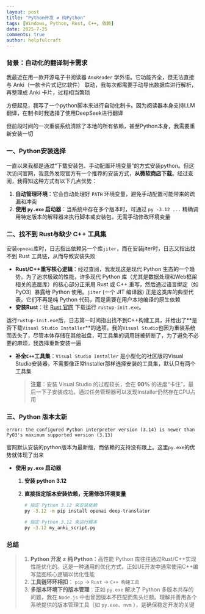 ```yaml
---
layout: post
title: "Python开发 ≠ 纯Python"
tags: [Windows, Python, Rust, C++, 依赖]
date: 2025-7-25
comments: true
author: helpfulcraft
---
```


### 背景：自动化的翻译制卡需求

我最近在用一款开源电子书阅读器 `AnxReader` 学外语。它功能齐全，但无法直接与 Anki（一款卡片式记忆软件） 联动，我每次都需要手动导出数据库进行解析，再整理成 Anki 卡片，过程相当繁琐

方便起见，我写了一个python脚本来进行自动化制卡。因为阅读器本身支持LLM翻译，在制卡时我选择了使用DeepSeek进行翻译

但前段时间的一次重装系统清除了本地的所有依赖，甚至Python本身，我需要重新安装一切

### 一、Python安装选择


一直以来我都是通过“下载安装包、手动配置环境变量”的方式安装python。但这次访问官网，我意外发现官方有一个推荐的安装方式，**从微软商店下载**。经过查阅，我得知这种方式有以下几点优势：

1.  **自动管理环境**：它会自动处理好 `PATH` 环境变量，避免手动配置可能带来的疏漏和冲突
2.  **使用 `py.exe` 启动器**：当系统中存在多个版本时，可通过 `py -3.12 ...` 精确调用特定版本的解释器来执行脚本或安装包，无需手动修改环境变量

### 二、找不到 Rust与缺少 C++ 工具集

安装`opneai`库时，日志指出依赖另一个库`jiter`，而在安装jiter时，日志又指出找不到 Rust 工具链，从而导致安装失败

*   **Rust/C++重写核心逻辑**：经过查阅，我发现这是现代 Python 生态的一个趋势。为了追求极致的性能，许多现代 Python 库（尤其是数据处理和Web框架相关的底层库）的核心部分正采用 Rust 或 C++ 重写，然后通过语言绑定（如 PyO3）暴露给 Python 使用。`jiter` (一个 JIT 编译器) 正是这类库的典型代表。它们不再是纯 Python 代码，而是需要在用户本地编译的原生依赖
*   **安装Rust**：往 [Rust 官网](https://www.rust-lang.org/tools/install) 下载运行 `rustup-init.exe`。
   
运行`rustup-init.exe`后，日志第一时间指出找不到C++构建工具，并给出了**是否下载`Visual Studio Installer`**的选项。我的`Visual Studio`也因为重装系统而丢失了，尽管本体存储在其他磁盘，可工具集的调用链被斩断了，为了避免不必要的麻烦，我选择重新安装一遍

   - **补全`C++`工具集**：`Visual Studio Installer` 是小型化的社区版的Visual Studio安装器，不需要像正常Installer那样选择安装的工具集，默认只有两个工具集
        > **注意**：安装 Visual Studio 的过程较长，会在    **90%** 的进度“卡住”，最后一下子安装成功。通过任务管理器可以发现Installer仍然存在CPU占用

### 三、Python 版本太新

```
error: the configured Python interpreter version (3.14) is newer than PyO3's maximum supported version (3.13)
```
官网默认安装的python版本为最新版，而依赖的支持没有跟上。这里`py.exe`的优势就体现了出来
*   **使用 `py.exe` 启动器**
    1. **安装 python 3.12**
    2. **直接指定版本安装依赖，无需修改环境变量**

        ```bash
        # 指定 Python 3.12 来安装依赖
        py -3.12 -m pip install openai deep-translator

        # 指定 Python 3.12 来运行脚本
        py -3.12 my_anki_script.py
        ```

### 总结

>1.  **Python 开发 ≠ 纯 Python**：高性能 Python 库往往通过Rust/C++实现性能优化的。这是一种通用的优化方式，正如UE开发中通常使用C++编写蓝图核心逻辑以优化性能
>2.  **工具链环环相扣**： `pip` -> `Rust`  -> `C++ 构建工具`
>3.  **多版本环境下的版本管理**：正如 `py.exe` 解决了 Python 多版本共存的问题，我在 `Node.js` 中也曾因版本不匹配而焦头烂额。理解并善用各个系统提供的版本管理工具（如 `py.exe`、`nvm` ），是确保稳定开发的关键